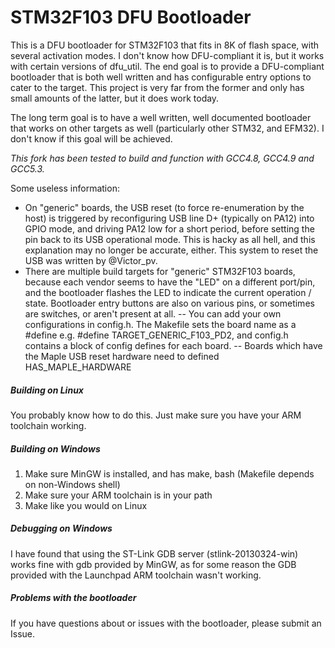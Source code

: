 # STM32F103 DFU Bootloader

This is a DFU bootloader for STM32F103 that fits in 8K of flash space, with several activation modes. I don't know how DFU-compliant it is, but it works with certain versions of dfu_util. The end goal is to provide a DFU-compliant bootloader that is both well written and has configurable entry options to cater to the target. This project is very far from the former and only has small amounts of the latter, but it does work today.

The long term goal is to have a well written, well documented bootloader that works on other targets as well (particularly other STM32, and EFM32). I don't know if this goal will be achieved.

*This fork has been tested to build and function with GCC4.8, GCC4.9 and GCC5.3.*

Some useless information:

- On "generic" boards, the USB reset (to force re-enumeration by the host) is triggered by reconfiguring USB line D+ (typically on PA12) into GPIO mode, and driving PA12 low for a short period, before setting the pin back to its USB operational mode. This is hacky as all hell, and this explanation may no longer be accurate, either. This system to reset the USB was written by @Victor_pv.
- There are multiple build targets for "generic" STM32F103 boards, because each vendor seems to have the "LED" on a different port/pin, and the bootloader flashes the LED to indicate the current operation / state. Bootloader entry buttons are also on various pins, or sometimes are switches, or aren't present at all.
-- You can add your own configurations in config.h. The Makefile sets the board name as a #define e.g. #define TARGET_GENERIC_F103_PD2, and config.h contains a block of config defines for each board.
-- Boards which have the Maple USB reset hardware need to defined HAS_MAPLE_HARDWARE


##### Building on Linux

You probably know how to do this. Just make sure you have your ARM toolchain working.


##### Building on Windows

1. Make sure MinGW is installed, and has make, bash (Makefile depends on non-Windows shell)
2. Make sure your ARM toolchain is in your path
3. Make like you would on Linux

##### Debugging on Windows

I have found that using the ST-Link GDB server (stlink-20130324-win) works fine with gdb provided by MinGW, as for some reason the GDB provided with the Launchpad ARM toolchain wasn't working.

##### Problems with the bootloader

If you have questions about or issues with the bootloader, please submit an Issue.
